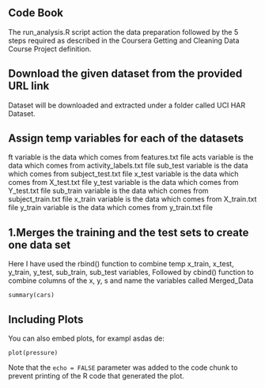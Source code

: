 ## Code Book
The run_analysis.R script action the data preparation followed by the 5 steps required as described in the Coursera Getting and Cleaning Data Course Project definition.


## Download the given dataset from the provided URL link
Dataset will be downloaded and extracted under a folder called UCI HAR Dataset. 


## Assign temp variables for each of the datasets
ft variable is the data which comes from features.txt file
acts variable is the data which comes from activity_labels.txt file
sub_test variable is the data which comes from subject_test.txt file
x_test variable is the data which comes from X_test.txt file
y_test variable is the data which comes from Y_test.txt file
sub_train variable is the data which comes from subject_train.txt file
x_train variable is the data which comes from X_train.txt file
y_train variable is the data which comes from y_train.txt file


## 1.Merges the training and the test sets to create one data set
Here I have used the rbind() function to combine temp x_train, x_test, y_train, y_test, sub_train, sub_test variables,
Followed by cbind() function to combine columns of the x, y, s and name the variables called Merged_Data


```{r cars}
summary(cars)
```

## Including Plots

You can also embed plots, for exampl asdas de:

```{r pressure, echo=FALSE}
plot(pressure)
```

Note that the `echo = FALSE` parameter was added to the code chunk to prevent printing of the R code that generated the plot.
